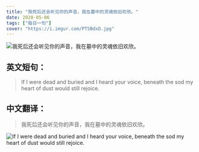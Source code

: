 ```yaml
---
title: "我死后还会听见你的声音，我在墓中的灵魂依旧欢欣。"
date: 2020-05-06
tags: ["每日一句"]
cover: "https://i.imgur.com/PTSBdxD.jpg"
---
```


![我死后还会听见你的声音，我在墓中的灵魂依旧欢欣。](https://i.imgur.com/Crbf7km.jpg)

## 英文短句：
> If I were dead and buried and I heard your voice, beneath the sod my heart of dust would still rejoice.

<!--more-->

## 中文翻译：
> 我死后还会听见你的声音，我在墓中的灵魂依旧欢欣。

![If I were dead and buried and I heard your voice, beneath the sod my heart of dust would still rejoice.](https://i.imgur.com/hmvJoTf.jpg)

